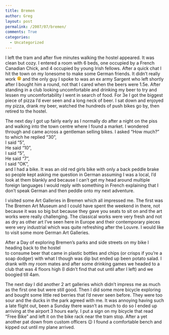 ```yaml
---
title: Bremen
author: Greg
layout: post
permalink: /2007/07/bremen/
comments: True
categories:
  - Uncategorized
---
```

I left the tram and after five minutes walking the hostel appeared. It was clean but cozy. I entered a room with 6 beds, one occupied by a French Canadian Chick, and 4 occupied by young Irish fellows. After a quick chat I hit the town on my lonesome to make some German friends. It didn&#8217;t really work <img src="/wp-content/smilies/frownie.png" alt=":(" class="wp-smiley" style="height: 1em; max-height: 1em;" /> and the only guy I spoke to was an ex army Sargent who left shortly after I bought him a round, not that I cared when the beers were 1.5e. After standing in a club looking uncomfortable and drinking my beer to try and lessen my uncomfortability I went in search of food. For 3e I got the biggest piece of pizza I&#8217;d ever seen and a long neck of beer. I sat down and enjoyed my pizza, drank my beer, watched the hundreds of push bikes go by, then retired to the hostel.

The next day I got up fairly early as I normally do after a night on the piss and walking into the town centre where I found a market. I wondered through and came across a gentleman selling bikes. I asked “How much?”  
to which he replied “30”,  
I said “5”,  
He said “10”,  
I said “5”,  
He said “7”,  
I said “OK”,  
and I had a bike. It was an old red girls bike with only a back peddle brake so people kept asking me question in German assuming I was a local, I&#8217;d look at them blankly and because I can&#8217;t get my head around multiple foreign languages I would reply with something in French explaining that I don&#8217;t speak German and then peddle onto my next adventure.

I visited some Art Galleries in Bremen which all impressed me. The first was The Bremen Art Museum and I could have spent the weekend in there, not because it was so big but because they gave you seats to sit on and the art works were really challenging. The classical works were very fresh and not as dry as other art I&#8217;ve seen here in Europe and their contemporary pieces were very industrial which was quite refreshing after the Louvre. I would like to visit some more German Art Galleries.

After a Day of exploring Bremen&#8217;s parks and side streets on my bike I heading back to the hostel  
to consume beer that came in plastic bottles and chips (or crisps if you&#8217;re a soap dodger) with what I though was dip but ended up been potato salad. I drank with my room mates and after some drinking games we headed to a club that was 4 floors high (I didn&#8217;t find that out until after I left) and we boogied till 4am.

The next day I did another 2 art galleries which didn&#8217;t impress me as much as the first one but were still good. Then I did some more bicycle exploring and bought some little red berries that I&#8217;d never seen before. They were too sour and the ducks in the park agreed with me. It was annoying having such a late flight out, been a Sunday there wasn&#8217;t as much to do so I ended up arriving at the airport 3 hours early. I put a sign on my bicycle that read “Free Bike” and left it on the bike rack near the tram stop. After a yet another pat down from custom officers 😉 I found a comfortable bench and kipped out until my plane arrived.